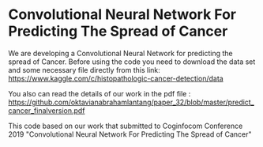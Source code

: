 # Convolutional Neural Network For Predicting The Spread of Cancer

We are developing a Convolutional Neural Network for predicting the spread of Cancer. Before using the code you need to download the data set and some necessary file directly from this link: 
https://www.kaggle.com/c/histopathologic-cancer-detection/data

You also can read the details of our work in the pdf file : https://github.com/oktavianabrahamlantang/paper_32/blob/master/predict_cancer_finalversion.pdf

This code based on our work that submitted to Coginfocom Conference 2019 "Convolutional Neural Network For Predicting The Spread of Cancer"
